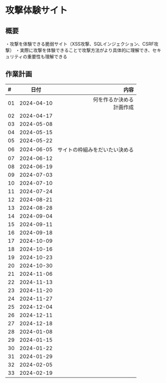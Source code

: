 # 攻撃体験サイト

## 概要
・攻撃を体験できる脆弱サイト（XSS攻撃、SQLインジェクション、CSRF攻撃）
・実際に攻撃を体験できることで攻撃方法がより具体的に理解でき、セキュリティの重要性も理解できる

## 作業計画
| # | 日付 | 内容 |
|:---|:---:|--:|
| 01 | 2024-04-10 | 何を作るか決める<br>計画作成 |
| 02 | 2024-04-17 | |
| 03 | 2024-05-08 | |
| 04 | 2024-05-15 | |
| 05 | 2024-05-22 | |
| 06 | 2024-06-05 | サイトの枠組みをだいたい決める |
| 07 | 2024-06-12 | |
| 08 | 2024-06-19 | |
| 09 | 2024-07-03 | |
| 10 | 2024-07-10 | |
| 11 | 2024-07-24 | |
| 12 | 2024-08-21 | |
| 13 | 2024-08-28 | |
| 14 | 2024-09-04 | |
| 15 | 2024-09-11 | |
| 16 | 2024-09-18 | |
| 17 | 2024-10-09 | |
| 18 | 2024-10-16 | |
| 19 | 2024-10-23 | |
| 20 | 2024-10-30 | |
| 21 | 2024-11-06 | |
| 22 | 2024-11-13 | |
| 23 | 2024-11-20 | |
| 24 | 2024-11-27 | |
| 25 | 2024-12-04 | |
| 26 | 2024-12-11 | |
| 27 | 2024-12-18 | |
| 28 | 2024-01-08 | |
| 29 | 2024-01-15 | |
| 30 | 2024-01-22 | |
| 31 | 2024-01-29 | |
| 32 | 2024-02-05 | |
| 33 | 2024-02-19 | |
